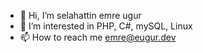 - 👋 Hi, I’m selahattin emre ugur
- 👀 I’m interested in PHP, C#, mySQL, Linux
- 📫 How to reach me emre@eugur.dev

<!---
emreugur35/emreugur35 is a ✨ special ✨ repository because its `README.md` (this file) appears on your GitHub profile.
You can click the Preview link to take a look at your changes.
--->
